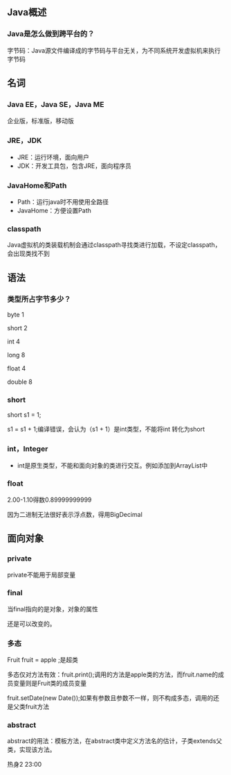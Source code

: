 ## Java概述

### Java是怎么做到跨平台的？

字节码：Java源文件编译成的字节码与平台无关，为不同系统开发虚拟机来执行字节码

## 名词

### Java EE，Java SE，Java ME

企业版，标准版，移动版

### JRE，JDK

- JRE：运行环境，面向用户
- JDK：开发工具包，包含JRE，面向程序员

### JavaHome和Path

- Path：运行java时不用使用全路径
- JavaHome：方便设置Path

### classpath

Java虚拟机的类装载机制会通过classpath寻找类进行加载，不设定classpath，会出现类找不到

## 语法

### 类型所占字节多少？

byte 1

short 2

int 4

long 8

float 4

double 8

### short

short s1 = 1;

s1 = s1 + 1;编译错误，会认为（s1 + 1）是int类型，不能将int 转化为short

### int，Integer

- int是原生类型，不能和面向对象的类进行交互。例如添加到ArrayList中

### float

2.00-1.10得数0.89999999999

因为二进制无法很好表示浮点数，得用BigDecimal   

## 面向对象

###  private

private不能用于局部变量

### final

当final指向的是对象，对象的属性

还是可以改变的。

### 多态

Fruit fruit = apple ;是超类

多态仅对方法有效：fruit.print();调用的方法是apple类的方法，而fruit.name的成员变量则是Fruit类的成员变量

fruit.setDate(new Date());如果有参数且参数不一样，则不构成多态，调用的还是父类fruit方法

### abstract

abstract的用法：模板方法，在abstract类中定义方法名的估计，子类extends父类，实现该方法。







热身2	23:00



